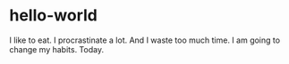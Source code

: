 # hello-world

I like to eat. I procrastinate a lot. And I waste too much time. 
I am going to change my habits. Today. 
